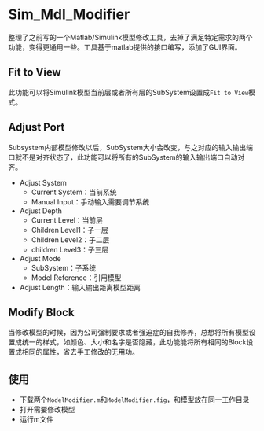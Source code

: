 # Sim_Mdl_Modifier
整理了之前写的一个Matlab/Simulink模型修改工具，去掉了满足特定需求的两个功能，变得更通用一些。工具基于matlab提供的接口编写，添加了GUI界面。
## Fit to View
此功能可以将Simulink模型当前层或者所有层的SubSystem设置成`Fit to View`模式。
## Adjust Port
Subsystem内部模型修改以后，SubSystem大小会改变，与之对应的输入输出端口就不是对齐状态了，此功能可以将所有的SubSystem的输入输出端口自动对齐。
* Adjust System
  + Current System：当前系统
  + Manual Input：手动输入需要调节系统
* Adjust Depth
  + Current Level：当前层
  + Children Level1：子一层
  + Children Level2：子二层
  + children Level3：子三层
* Adjust Mode
  + SubSystem：子系统
  + Model Reference：引用模型
* Adjust Length：输入输出距离模型距离
## Modify Block
当修改模型的时候，因为公司强制要求或者强迫症的自我修养，总想将所有模型设置成统一的样式，如颜色、大小和名字是否隐藏，此功能能将所有相同的Block设置成相同的属性，省去手工修改的无用功。

## 使用
- 下载两个`ModelModifier.m`和`ModelModifier.fig`，和模型放在同一工作目录
- 打开需要修改模型
- 运行m文件
